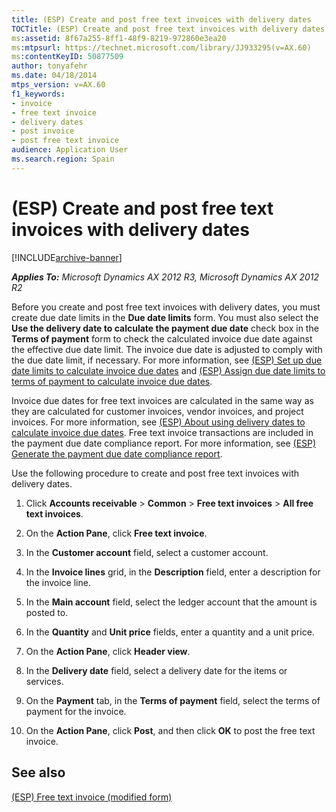 ```yaml
---
title: (ESP) Create and post free text invoices with delivery dates
TOCTitle: (ESP) Create and post free text invoices with delivery dates
ms:assetid: 8f67a255-8ff1-48f9-8219-972860e3ea20
ms:mtpsurl: https://technet.microsoft.com/library/JJ933295(v=AX.60)
ms:contentKeyID: 50877509
author: tonyafehr
ms.date: 04/18/2014
mtps_version: v=AX.60
f1_keywords:
- invoice
- free text invoice
- delivery dates
- post invoice
- post free text invoice
audience: Application User
ms.search.region: Spain
---
```


# (ESP) Create and post free text invoices with delivery dates 


[!INCLUDE[archive-banner](includes/archive-banner.md)]


_**Applies To:** Microsoft Dynamics AX 2012 R3, Microsoft Dynamics AX 2012 R2_

Before you create and post free text invoices with delivery dates, you must create due date limits in the **Due date limits** form. You must also select the **Use the delivery date to calculate the payment due date** check box in the **Terms of payment** form to check the calculated invoice due date against the effective due date limit. The invoice due date is adjusted to comply with the due date limit, if necessary. For more information, see [(ESP) Set up due date limits to calculate invoice due dates](esp-set-up-due-date-limits-to-calculate-invoice-due-dates.md) and [(ESP) Assign due date limits to terms of payment to calculate invoice due dates](esp-assign-due-date-limits-to-terms-of-payment-to-calculate-invoice-due-dates.md).

Invoice due dates for free text invoices are calculated in the same way as they are calculated for customer invoices, vendor invoices, and project invoices. For more information, see [(ESP) About using delivery dates to calculate invoice due dates](esp-about-using-delivery-dates-to-calculate-invoice-due-dates.md). Free text invoice transactions are included in the payment due date compliance report. For more information, see [(ESP) Generate the payment due date compliance report](esp-generate-the-payment-due-date-compliance-report.md).

Use the following procedure to create and post free text invoices with delivery dates.

1.  Click **Accounts receivable** \> **Common** \> **Free text invoices** \> **All free text invoices**.

2.  On the **Action Pane**, click **Free text invoice**.

3.  In the **Customer account** field, select a customer account.

4.  In the **Invoice lines** grid, in the **Description** field, enter a description for the invoice line.

5.  In the **Main account** field, select the ledger account that the amount is posted to.

6.  In the **Quantity** and **Unit price** fields, enter a quantity and a unit price.

7.  On the **Action Pane**, click **Header view**.

8.  In the **Delivery date** field, select a delivery date for the items or services.

9.  On the **Payment** tab, in the **Terms of payment** field, select the terms of payment for the invoice.

10. On the **Action Pane**, click **Post**, and then click **OK** to post the free text invoice.

## See also

[(ESP) Free text invoice (modified form)](https://technet.microsoft.com/library/jj916229\(v=ax.60\))

  


